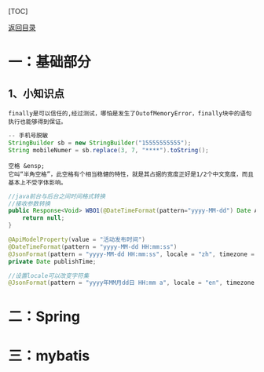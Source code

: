 [TOC]

[返回目录](./README.MD)

# 一：基础部分

## 1、小知识点

```
finally是可以信任的,经过测试，哪怕是发生了OutofMemoryError，finally块中的语句执行也能够得到保证。
```

```java
-- 手机号脱敏
StringBuilder sb = new StringBuilder("15555555555");
String mobileNumer = sb.replace(3, 7, "****").toString();
```
```
空格 &ensp; 
它叫“半角空格”，此空格有个相当稳健的特性，就是其占据的宽度正好是1/2个中文宽度，而且基本上不受字体影响。
```

```java
//java前台与后台之间时间格式转换
//接收参数转换
public Response<Void> WBO1(@DateTimeFormat(pattern="yyyy-MM-dd") Date AppointmentDate){
    return null;
}

@ApiModelProperty(value = "活动发布时间")
@DateTimeFormat(pattern = "yyyy-MM-dd HH:mm:ss")
@JsonFormat(pattern = "yyyy-MM-dd HH:mm:ss", locale = "zh", timezone = "GMT+8")
private Date publishTime;

//设置locale可以改变字符集
@JsonFormat(pattern = "yyyy年MM月dd日 HH:mm a", locale = "en", timezone = "GMT+8")
```



# 二：Spring



# 三：mybatis








